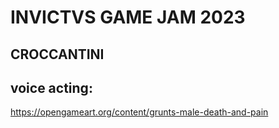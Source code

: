 # INVICTVS GAME JAM 2023
## CROCCANTINI

## voice acting:
https://opengameart.org/content/grunts-male-death-and-pain